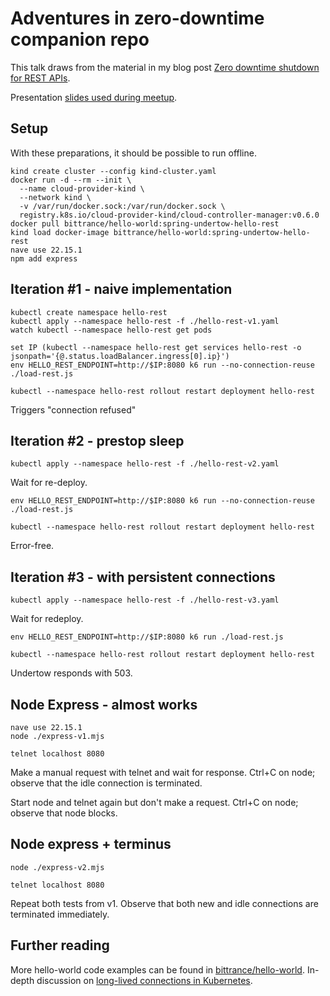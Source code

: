 # Adventures in zero-downtime companion repo

This talk draws from the material in my blog post [Zero downtime shutdown for REST APIs](https://bittrance.github.io/posts/graceful-shutdown-for-rest-apis/).

Presentation [slides used during meetup](./adventures-in-zero-downtime.pdf).

## Setup

With these preparations, it should be possible to run offline.

```shell
kind create cluster --config kind-cluster.yaml
docker run -d --rm --init \
  --name cloud-provider-kind \
  --network kind \
  -v /var/run/docker.sock:/var/run/docker.sock \
  registry.k8s.io/cloud-provider-kind/cloud-controller-manager:v0.6.0
docker pull bittrance/hello-world:spring-undertow-hello-rest
kind load docker-image bittrance/hello-world:spring-undertow-hello-rest
nave use 22.15.1
npm add express
```

## Iteration #1 - naive implementation

```shell
kubectl create namespace hello-rest
kubectl apply --namespace hello-rest -f ./hello-rest-v1.yaml
watch kubectl --namespace hello-rest get pods
```

```shell
set IP (kubectl --namespace hello-rest get services hello-rest -o jsonpath='{@.status.loadBalancer.ingress[0].ip}')
env HELLO_REST_ENDPOINT=http://$IP:8080 k6 run --no-connection-reuse ./load-rest.js
```

```shell
kubectl --namespace hello-rest rollout restart deployment hello-rest
```

Triggers "connection refused"

## Iteration #2 - prestop sleep

```shell
kubectl apply --namespace hello-rest -f ./hello-rest-v2.yaml
```

Wait for re-deploy.

```shell
env HELLO_REST_ENDPOINT=http://$IP:8080 k6 run --no-connection-reuse ./load-rest.js
```

```shell
kubectl --namespace hello-rest rollout restart deployment hello-rest
```

Error-free.

## Iteration #3 - with persistent connections

```shell
kubectl apply --namespace hello-rest -f ./hello-rest-v3.yaml
```

Wait for redeploy.

```shell
env HELLO_REST_ENDPOINT=http://$IP:8080 k6 run ./load-rest.js
```

```shell
kubectl --namespace hello-rest rollout restart deployment hello-rest
```

Undertow responds with 503.

## Node Express - almost works

```shell
nave use 22.15.1
node ./express-v1.mjs
```

```shell
telnet localhost 8080
```

Make a manual request with telnet and wait for response. Ctrl+C on node; observe that the idle connection is terminated.

Start node and telnet again but don't make a request. Ctrl+C on node; observe that node blocks.

## Node express + terminus

```shell
node ./express-v2.mjs
```

```shell
telnet localhost 8080
```

Repeat both tests from v1. Observe that both new and idle connections are terminated immediately.

## Further reading

More hello-world code examples can be found in [bittrance/hello-world](https://github.com/bittrance/hello-world). In-depth discussion on [long-lived connections in Kubernetes](https://learnk8s.io/kubernetes-long-lived-connections).

